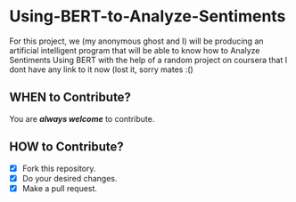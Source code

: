 # Using-BERT-to-Analyze-Sentiments
For this project, we (my anonymous ghost and I) will be producing an artificial intelligent program that will be able to know how to Analyze Sentiments Using BERT with the help of a random project on coursera that I dont have any link to it now (lost it, sorry mates :()<br />


## WHEN to Contribute? ##
You are ***always welcome*** to contribute.

## HOW to Contribute? ##
- [x] Fork this repository.
- [x] Do your desired changes.
- [x] Make a pull request.
